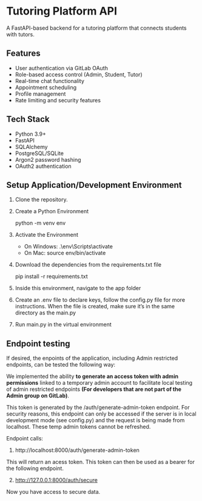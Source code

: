 
# Tutoring Platform API

A FastAPI-based backend for a tutoring platform that connects students with tutors.

## Features

- User authentication via GitLab OAuth
- Role-based access control (Admin, Student, Tutor)
- Real-time chat functionality
- Appointment scheduling
- Profile management
- Rate limiting and security features

## Tech Stack

- Python 3.9+
- FastAPI
- SQLAlchemy
- PostgreSQL/SQLite
- Argon2 password hashing
- OAuth2 authentication

## Setup Application/Development Environment 

1. Clone the repository.

2. Create a Python Environment
	
   python -m venv env

3. Activate the Environment

	-    On Windows: .\env\Scripts\activate
	-    On Mac: source env/bin/activate

4. Download the dependencies from the requirements.txt file

	pip install -r requirements.txt

5. Inside this environment, navigate to the app folder

6. Create an .env file to declare keys, follow the config.py file for more instructions. When the file is created, make sure it’s in the same directory as the main.py

7. Run main.py in the virtual environment



## Endpoint testing

If desired, the enpoints of the application, including Admin restricted endpoints, can be tested the following way: 

We implemented the ability **to generate an access token with admin permissions** linked to a temporary admin account to facilitate local testing of admin restricted endpoints **(For developers that are not part of the Admin group on GitLab)**.

This token is generated by the /auth/generate-admin-token endpoint. For security reasons, this endpoint can only be accessed if the server is in local development mode (see config.py) and the request is being made from localhost. These temp admin tokens cannot be refreshed.

Endpoint calls: 

1. http://localhost:8000/auth/generate-admin-token 

This will return an acess token. This token can then be used as a bearer for the following endpoint. 

2. http://127.0.0.1:8000/auth/secure

Now you have access to secure data.